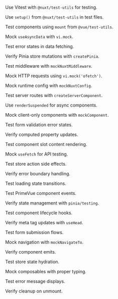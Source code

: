 Use Vitest with `@nuxt/test-utils` for testing.

Use `setup()` from `@nuxt/test-utils` in test files.

Test components using `mount` from `@vue/test-utils`.

Mock `useAsyncData` with `vi.mock`.

Test error states in data fetching.

Verify Pinia store mutations with `createPinia`.

Test middleware with `mockNuxtMiddleware`.

Mock HTTP requests using `vi.mock('ofetch')`.

Mock runtime config with `mockNuxtConfig`.

Test server routes with `createServerComponent`.

Use `renderSuspended` for async components.

Mock client-only components with `mockComponent`.

Test form validation error states.

Verify computed property updates.

Test component slot content rendering.

Mock `useFetch` for API testing.

Test store action side effects.

Verify error boundary handling.

Test loading state transitions.

Test PrimeVue component events.

Verify state management with `pinia/testing`.

Test component lifecycle hooks.

Verify meta tag updates with `useHead`.

Test form submission flows.

Mock navigation with `mockNavigateTo`.

Verify component emits.

Test store state hydration.

Mock composables with proper typing.

Test error message displays.

Verify cleanup on unmount.
